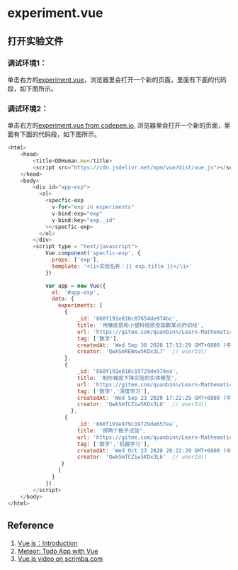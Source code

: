 # experiment.vue

## 打开实验文件

### 调试环境1：
单击右方的[experiment.vue](http://tpcg.io/jGNWJgx4)，浏览器里会打开一个新的页面，里面有下面的代码段，如下图所示。

### 调试环境2：
单击右方的[experiment.vue from codepen.io](https://codepen.io/quanbinn/pen/ZEOqdLv), 浏览器里会打开一个新的页面，里面有下面的代码段，如下图所示。


```javascript
<html>
    <head>
        <title>DDHuman.me</title>
        <script src="https://cdn.jsdelivr.net/npm/vue/dist/vue.js"></script>
    </head>
    <body>        
        <div id="app-exp">
          <ol>
            <specfic-exp
              v-for="exp in experiments"
              v-bind:exp="exp"
              v-bind:key="exp._id"
            ></specfic-exp>
          </ol>
        </div>
        <script type = "text/javascript">
            Vue.component('specfic-exp', {
              props: ['exp'],
              template: '<li>实验名称：{{ exp.title }}</li>'
            })

            var app = new Vue({
              el: '#app-exp',
              data: {
                experiments: [
                  {
					  _id: '860f191e810c87654de974bc',
					  title: '用橡皮筋和小塑料棍感受函数某点的切线',
					  url: 'https://gitee.com/quanbinn/Learn-Mathematical-Olympiad-The-Interactive-Way/blob/master/chapters/%E5%BE%AE%E5%88%86/%E7%94%A8%E6%A9%A1%E7%9A%AE%E7%AD%8B%E5%92%8C%E5%B0%8F%E5%A1%91%E6%96%99%E6%A3%8D%E6%84%9F%E5%8F%97%E5%87%BD%E6%95%B0%E6%9F%90%E7%82%B9%E7%9A%84%E5%88%87%E7%BA%BF.md',
					  tag: ['数学'],
					  createdAt: 'Wed Sep 30 2020 17:53:29 GMT+0800 (中国标准时间)', // new Date()
					  creator: 'QwkSmREWsw5KDx3L7'  // userId()	
                  },
                  {
					  _id: '860f191e810c19729de974ea',
					  title: '制作梯度下降实验的实体模型',
					  url: 'https://gitee.com/quanbinn/Learn-Mathematical-Olympiad-The-Interactive-Way/blob/master/chapters/%E5%BE%AE%E5%88%86/%E5%88%B6%E4%BD%9C%E6%A2%AF%E5%BA%A6%E4%B8%8B%E9%99%8D%E5%AE%9E%E9%AA%8C%E7%9A%84%E5%AE%9E%E4%BD%93%E6%A8%A1%E5%9E%8B.md',
					  tag: ['数学','深度学习'],
					  createdAt: 'Wed Sep 23 2020 17:22:29 GMT+0800 (中国标准时间)', // new Date()
					  creator: 'QwkSmTCZiw5KDx3L6'  // userId()	
					},
                  {   
					  _id: '860f191e979c19729de657ea',
					  title: '掷两个骰子试验',
					  url: 'https://gitee.com/quanbinn/Learn-Mathematical-Olympiad-The-Interactive-Way/blob/master/chapters/%E6%A6%82%E7%8E%87/%E6%8E%B7%E4%B8%A4%E4%B8%AA%E9%AA%B0%E5%AD%90%E8%AF%95%E9%AA%8C.md',
					  tag: ['数学','机器学习'],
					  createdAt: 'Wed Oct 23 2020 20:22:29 GMT+0800 (中国标准时间)', // new Date()
					  creator: 'QwkSmTCZiw5KDx3L6'  // userId()	
				 }
                ]
              }
            })
        </script>
    </body>
</html>
```

## Reference

1. [Vue.js：Introduction](https://vuejs.org/v2/guide/)
2. [Meteor: Todo App with Vue](https://www.meteor.com/tutorials/vue/components)
3. [Vue.js video on scrimba.com](https://scrimba.com/scrim/cQ3QVcr?pl=pXKqta)

